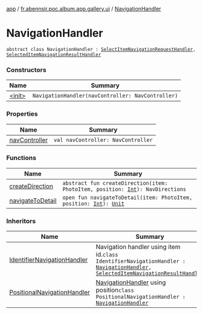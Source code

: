 [app](../../index.md) / [fr.abennsir.poc.album.app.gallery.ui](../index.md) / [NavigationHandler](./index.md)

# NavigationHandler

`abstract class NavigationHandler : `[`SelectItemNavigationRequestHandler`](../-select-item-navigation-request-handler/index.md)`, `[`SelectedItemNavigationResultHandler`](../-selected-item-navigation-result-handler/index.md)

### Constructors

| Name | Summary |
|---|---|
| [&lt;init&gt;](-init-.md) | `NavigationHandler(navController: NavController)` |

### Properties

| Name | Summary |
|---|---|
| [navController](nav-controller.md) | `val navController: NavController` |

### Functions

| Name | Summary |
|---|---|
| [createDirection](create-direction.md) | `abstract fun createDirection(item: PhotoItem, position: `[`Int`](https://kotlinlang.org/api/latest/jvm/stdlib/kotlin/-int/index.html)`): NavDirections` |
| [navigateToDetail](navigate-to-detail.md) | `open fun navigateToDetail(item: PhotoItem, position: `[`Int`](https://kotlinlang.org/api/latest/jvm/stdlib/kotlin/-int/index.html)`): `[`Unit`](https://kotlinlang.org/api/latest/jvm/stdlib/kotlin/-unit/index.html) |

### Inheritors

| Name | Summary |
|---|---|
| [IdentifierNavigationHandler](../-identifier-navigation-handler/index.md) | Navigation handler using item id.`class IdentifierNavigationHandler : `[`NavigationHandler`](./index.md)`, `[`SelectedItemNavigationResultHandler`](../-selected-item-navigation-result-handler/index.md) |
| [PositionalNavigationHandler](../-positional-navigation-handler/index.md) | [NavigationHandler](./index.md) using position`class PositionalNavigationHandler : `[`NavigationHandler`](./index.md) |
